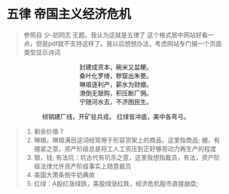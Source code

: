 # 五律 帝国主义经济危机
> 参照自 少-初同志 无题。我认为这就是五律了 
> 这个格式居中网站好看一点，但是pdf就不支持这样了。我以后想想办法，考虑网站专门搞一个页面类型显示诗词

<center>
封建成资本，碗米又盆粳。<br/>
桑叶化罗绮，秽窟出朱甍。<br/>
琳琅逐利产，薪水为财绷。<br/>
潦倒无银购，积压断厂佣。<br/>
宁随河水去，不济困民生。<br/>

倾销建厂线，开矿驻兵戎。
红绿皆冲底，美中各弯弓。

</center>

> 1. 剩余价值？
> 1. 琳琅，琳琅满目这词经常用于形容货架上的商品，这里指商品; 绷，有绷紧之意，资产阶级总是将工人工资压到正好够劳动力再生产的程度
> 2. 银，钱; 有法坑：坑古代有坑杀之意，这里我想指裁员，有法，资产阶级法律允许资产阶级事实上随意裁员 
> 3. 美国大萧条倒牛奶典故
> 4. 红绿：A股红涨绿跌，美股绿涨红跌，经济危机股市直接崩盘; 
<!--stackedit_data:
eyJoaXN0b3J5IjpbNzQ2MzI2MDMyLDkwNTQ2MTI3LDE1NzMxMz
YwMDIsLTEzODYxNzkwMjMsLTIxMjg0NTc1NTEsMTQzNTc1ODgw
LDE5MjE2ODQzNjhdfQ==
-->